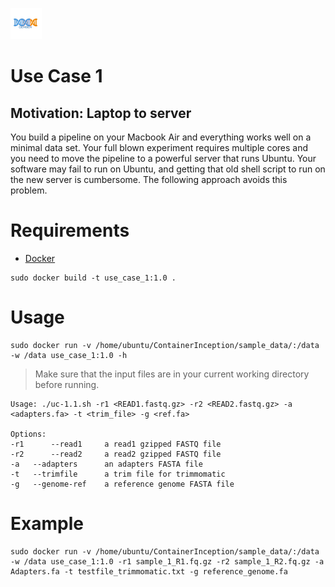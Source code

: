[![logo](../generate_flowchart/flowChartImages/GerberLogo.w100.png)](../README.md)

# Use Case 1

## Motivation: Laptop to server

You build a pipeline on your Macbook Air and everything works well on a minimal data set. Your full blown experiment requires multiple cores and you need to move the pipeline to a powerful server that runs Ubuntu. Your software may fail to run on Ubuntu, and getting that old shell script to run on the new server is cumbersome. The following approach avoids this problem.

# Requirements

- [Docker](https://docs.docker.com/install/)

```
sudo docker build -t use_case_1:1.0 .
```

# Usage

```
sudo docker run -v /home/ubuntu/ContainerInception/sample_data/:/data -w /data use_case_1:1.0 -h
```

> Make sure that the input files are in your current working directory before running.

```
Usage: ./uc-1.1.sh -r1 <READ1.fastq.gz> -r2 <READ2.fastq.gz> -a <adapters.fa> -t <trim_file> -g <ref.fa>

Options:
-r1 	 --read1 	 a read1 gzipped FASTQ file
-r2 	 --read2 	 a read2 gzipped FASTQ file
-a 	 --adapters 	 an adapters FASTA file
-t 	 --trimfile 	 a trim file for trimmomatic
-g 	 --genome-ref 	 a reference genome FASTA file
```

# Example

```
sudo docker run -v /home/ubuntu/ContainerInception/sample_data/:/data -w /data use_case_1:1.0 -r1 sample_1_R1.fq.gz -r2 sample_1_R2.fq.gz -a Adapters.fa -t testfile_trimmomatic.txt -g reference_genome.fa
```
